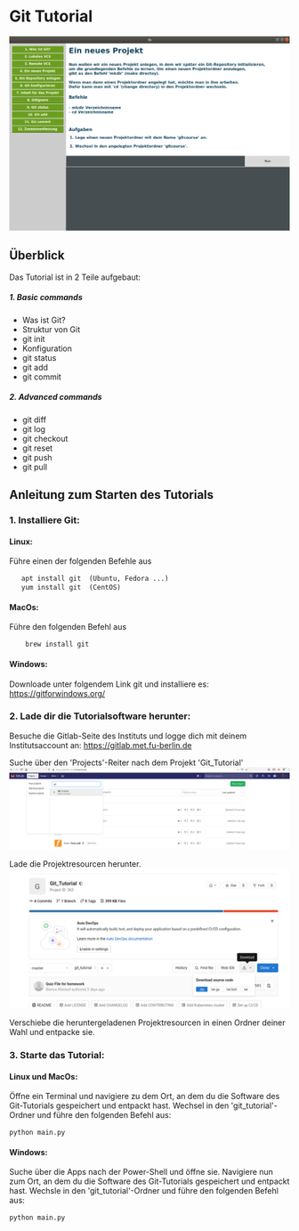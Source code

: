 # Git Tutorial
![example_page](img/example.png)

## Überblick
Das Tutorial ist in 2 Teile aufgebaut:

##### 1. Basic commands
  * Was ist Git?
  * Struktur von Git
  * git init
  * Konfiguration
  * git status
  * git add
  * git commit
  
##### 2. Advanced commands
  * git diff
  * git log
  * git checkout
  * git reset
  * git push
  * git pull

## Anleitung zum Starten des Tutorials
### 1. Installiere Git:

   #### Linux:
   Führe einen der folgenden Befehle aus
      
       apt install git  (Ubuntu, Fedora ...)
       yum install git  (CentOS)
         
   #### MacOs:
   Führe den folgenden Befehl aus
      
        brew install git
         
   #### Windows:
      
   Downloade unter folgendem Link git und installiere es: https://gitforwindows.org/
       
       
### 2. Lade dir die Tutorialsoftware herunter:

Besuche die Gitlab-Seite des Instituts und logge dich mit deinem Institutsaccount an: https://gitlab.met.fu-berlin.de

Suche über den 'Projects'-Reiter nach dem Projekt 'Git_Tutorial'  
![find_repo](img/find_repo.png)

Lade die Projektresourcen herunter.
![download_repo](img/download_sourcecode.png)

Verschiebe die heruntergeladenen Projektresourcen in einen Ordner deiner Wahl und entpacke sie.
  
         
### 3. Starte das Tutorial:

#### Linux und MacOs:
Öffne ein Terminal und navigiere zu dem Ort, an dem du die Software des Git-Tutorials gespeichert und entpackt hast.
Wechsel in den 'git_tutorial'-Ordner und führe den folgenden Befehl aus:

    python main.py
    
#### Windows:
Suche über die Apps nach der Power-Shell und öffne sie.
Navigiere nun zum Ort, an dem du die Software des Git-Tutorials gespeichert und entpackt hast.
Wechsle in den 'git_tutorial'-Ordner und führe den folgenden Befehl aus:

    python main.py
    
    
